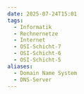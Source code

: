 ```yaml
---
date: 2025-07-24T15:01
tags:
  - Informatik
  - Rechnernetze
  - Internet
  - OSI-Schicht-7
  - OSI-Schicht-6
  - OSI-Schicht-5
aliases:
  - Domain Name System
  - DNS-Server
---
```


